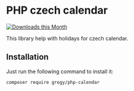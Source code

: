 # PHP czech calendar

[![Downloads this Month](https://img.shields.io/packagist/dm/grogy/php-calendar.svg)](https://packagist.org/packages/grogy/php-calendar)

This library help with holidays for czech calendar.

## Installation

Just run the following command to install it:

    composer require grogy/php-calendar
